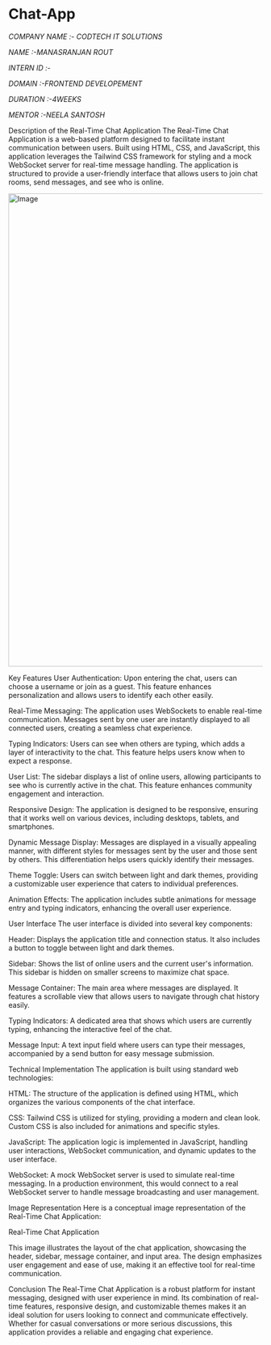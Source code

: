# Chat-App

*COMPANY NAME :- CODTECH IT SOLUTIONS*

*NAME :-MANASRANJAN ROUT*

*INTERN ID :-*

*DOMAIN :-FRONTEND DEVELOPEMENT*

*DURATION :-4WEEKS*

*MENTOR :-NEELA SANTOSH*

Description of the Real-Time Chat Application
The Real-Time Chat Application is a web-based platform designed to facilitate instant communication between users. Built using HTML, CSS, and JavaScript, this application leverages the Tailwind CSS framework for styling and a mock WebSocket server for real-time message handling. The application is structured to provide a user-friendly interface that allows users to join chat rooms, send messages, and see who is online.

<img width="1752" height="936" alt="Image" src="https://github.com/user-attachments/assets/3588439a-bf11-4a3d-877d-d2a2a2b77b5f" />

Key Features
User Authentication: Upon entering the chat, users can choose a username or join as a guest. This feature enhances personalization and allows users to identify each other easily.

Real-Time Messaging: The application uses WebSockets to enable real-time communication. Messages sent by one user are instantly displayed to all connected users, creating a seamless chat experience.

Typing Indicators: Users can see when others are typing, which adds a layer of interactivity to the chat. This feature helps users know when to expect a response.

User List: The sidebar displays a list of online users, allowing participants to see who is currently active in the chat. This feature enhances community engagement and interaction.

Responsive Design: The application is designed to be responsive, ensuring that it works well on various devices, including desktops, tablets, and smartphones.

Dynamic Message Display: Messages are displayed in a visually appealing manner, with different styles for messages sent by the user and those sent by others. This differentiation helps users quickly identify their messages.

Theme Toggle: Users can switch between light and dark themes, providing a customizable user experience that caters to individual preferences.

Animation Effects: The application includes subtle animations for message entry and typing indicators, enhancing the overall user experience.

User Interface
The user interface is divided into several key components:

Header: Displays the application title and connection status. It also includes a button to toggle between light and dark themes.

Sidebar: Shows the list of online users and the current user's information. This sidebar is hidden on smaller screens to maximize chat space.

Message Container: The main area where messages are displayed. It features a scrollable view that allows users to navigate through chat history easily.

Typing Indicators: A dedicated area that shows which users are currently typing, enhancing the interactive feel of the chat.

Message Input: A text input field where users can type their messages, accompanied by a send button for easy message submission.

Technical Implementation
The application is built using standard web technologies:

HTML: The structure of the application is defined using HTML, which organizes the various components of the chat interface.

CSS: Tailwind CSS is utilized for styling, providing a modern and clean look. Custom CSS is also included for animations and specific styles.

JavaScript: The application logic is implemented in JavaScript, handling user interactions, WebSocket communication, and dynamic updates to the user interface.

WebSocket: A mock WebSocket server is used to simulate real-time messaging. In a production environment, this would connect to a real WebSocket server to handle message broadcasting and user management.

Image Representation
Here is a conceptual image representation of the Real-Time Chat Application:

Real-Time Chat Application

This image illustrates the layout of the chat application, showcasing the header, sidebar, message container, and input area. The design emphasizes user engagement and ease of use, making it an effective tool for real-time communication.

Conclusion
The Real-Time Chat Application is a robust platform for instant messaging, designed with user experience in mind. Its combination of real-time features, responsive design, and customizable themes makes it an ideal solution for users looking to connect and communicate effectively. Whether for casual conversations or more serious discussions, this application provides a reliable and engaging chat experience.


